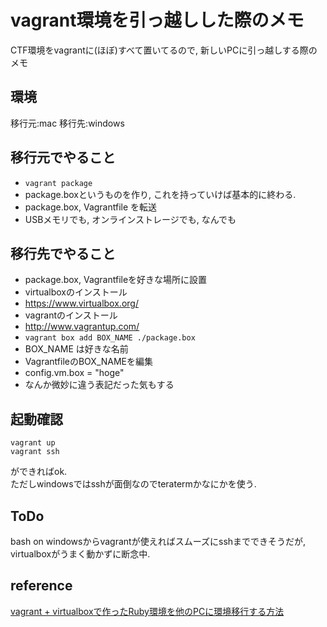 # vagrant環境を引っ越しした際のメモ
CTF環境をvagrantに(ほぼ)すべて置いてるので, 新しいPCに引っ越しする際のメモ

## 環境
移行元:mac
移行先:windows

## 移行元でやること
 - `vagrant package`
  - package.boxというものを作り, これを持っていけば基本的に終わる.  
 - package.box, Vagrantfile を転送
  - USBメモリでも, オンラインストレージでも, なんでも

## 移行先でやること
 - package.box, Vagrantfileを好きな場所に設置
 - virtualboxのインストール
  - https://www.virtualbox.org/
 - vagrantのインストール
  - http://www.vagrantup.com/
 - `vagrant box add BOX_NAME ./package.box`
  - BOX_NAME は好きな名前
 - VagrantfileのBOX_NAMEを編集
  - config.vm.box = "hoge"
  - なんか微妙に違う表記だった気もする

## 起動確認
```
vagrant up
vagrant ssh
```
ができればok.  
ただしwindowsではsshが面倒なのでteratermかなにかを使う.  

## ToDo
bash on windowsからvagrantが使えればスムーズにsshまでできそうだが, virtualboxがうまく動かずに断念中.

## reference
[vagrant + virtualboxで作ったRuby環境を他のPCに環境移行する方法](http://qiita.com/htk_jp/items/e7ab14238bb11057817e)
